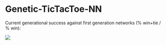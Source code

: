 # Genetic-TicTacToe-NN

Current generational success against first generation networks (% win+tie / % win):

![](wins_vs_iteration.png)
